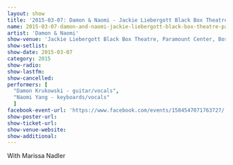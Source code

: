```yaml
---
layout: show
title: '2015-03-07: Damon & Naomi - Jackie Liebergott Black Box Theatre, Paramount Center, Boston, MA, USA'
name: 2015-03-07-damon-and-naomi-jackie-liebergott-black-box-theatre-paramount-center-boston-ma-usa
artist: 'Damon & Naomi'
show-venue: 'Jackie Liebergott Black Box Theatre, Paramount Center, Boston, MA, USA'
show-setlist: 
show-date: 2015-03-07
category: 2015
show-radio: 
show-lastfm: 
show-cancelled: 
performers: [
  "Damon Krukowski - guitar/vocals",
  "Naomi Yang - keyboards/vocals"
  ]
facebook-event-url: 'https://www.facebook.com/events/1584547071763727/'
show-poster-url: 
show-ticket-url: 
show-venue-website: 
show-additional: 
---
```

With Marissa Nadler